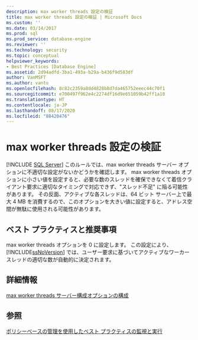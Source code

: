 ```yaml
---
description: max worker threads 設定の検証
title: max worker threads 設定の検証 | Microsoft Docs
ms.custom: ''
ms.date: 03/14/2017
ms.prod: sql
ms.prod_service: database-engine
ms.reviewer: ''
ms.technology: security
ms.topic: conceptual
helpviewer_keywords:
- Best Practices [Database Engine]
ms.assetid: 2d94adfd-3ba1-493a-b29a-b436f9d583df
author: VanMSFT
ms.author: vanto
ms.openlocfilehash: 8c82c2359a8dd4828b8d7da465752eeec44c70f1
ms.sourcegitcommit: e700497f962e4c2274df16d9e651059b42ff1a10
ms.translationtype: HT
ms.contentlocale: ja-JP
ms.lasthandoff: 08/17/2020
ms.locfileid: "88420476"
---
```

# <a name="verify-max-worker-threads-setting"></a>max worker threads 設定の検証
 [!INCLUDE [SQL Server](../../includes/applies-to-version/sqlserver.md)]
  このルールでは、max worker threads サーバー オプションに不適切な設定がないかどうかを確認します。 max worker threads オプションに小さい値を設定すると、必要な数のスレッドを確保できなくて着信クライアント要求に適切なタイミングで対応できず、"スレッド不足" に陥る可能性があります。 その反面、アクティブな各スレッドは、64 ビット サーバー上で最大 4 MB を消費するので、このオプションを大きい値に設定すると、アドレス空間が無駄に使用される可能性があります。  
  
## <a name="best-practices-recommendations"></a>ベスト プラクティスと推奨事項  
 max worker threads オプションを 0 に設定します。 この設定により、 [!INCLUDE[ssNoVersion](../../includes/ssnoversion-md.md)] では、ユーザー要求に基づいてアクティブなワーカー スレッドの適切な数が自動的に決定されます。  
  
## <a name="for-more-information"></a>詳細情報  
 [max worker threads サーバー構成オプションの構成](../../database-engine/configure-windows/configure-the-max-worker-threads-server-configuration-option.md)  
  
## <a name="see-also"></a>参照  
 [ポリシーベースの管理を使用したベスト プラクティスの監視と実行](../../relational-databases/policy-based-management/monitor-and-enforce-best-practices-by-using-policy-based-management.md)  
  
  

